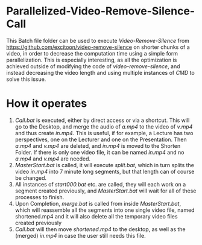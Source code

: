 # Parallelized-Video-Remove-Silence-Call

This Batch file folder can be used to execute *Video-Remove-Silence* from https://github.com/excitoon/video-remove-silence on shorter chunks of a video, in order to decrease the computation time using a simple form parallelization.
This is especially interesting, as all the optimization is achieved outside of modifying the code of *video-remove-silence*, and instead decreasing the video length and using multiple instances of *CMD* to solve this issue.

# How it operates
1. *Call.bat* is executed, either by direct access or via a shortcut. This will go to the Desktop, and merge the audio of *a.mp4* to the video of *v.mp4* and thus create *in.mp4*. This is useful, if for example, a Lecture has two perspectives, one on the Lecturer and one on the Presentation. Then *a.mp4* and *v.mp4* are deleted, and *in.mp4* is moved to the Shorten Folder. If there is only one video file, it can be named *in.mp4* and no *a.mp4* and *v.mp4* are needed.
2. *MasterStart.bat* is called, it will execute *split.bat*, which in turn splits the video *in.mp4* into 7 minute long segments, but that length can of course be changed.
3. All instances of *start000.bat* etc. are called, they will each work on a segment created previously, and *MasterStart.bat* will wait for all of these processes to finish.
4. Upon Completion, *merge.bat* is called from inside *MasterStart.bat*, which will reassemble all the segments into one single video file, named shortened.mp4 and it will also delete all the temporary video files created previously
5. *Call.bat* will then move *shortened.mp4* to the desktop, as well as the (merged) *in.mp4* in case the user still needs this file.
